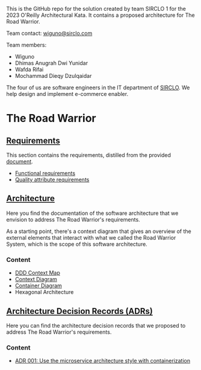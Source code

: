 This is the GitHub repo for the solution created by team SIRCLO 1 for the 2023 O'Reilly Architectural Kata. It contains a proposed architecture for The Road Warrior.

Team contact: wiguno@sirclo.com

Team members:
* Wiguno
* Dhimas Anugrah Dwi Yunidar
* Wafda Rifai
* Mochammad Dieqy Dzulqaidar

The four of us are software engineers in the IT department of [SIRCLO](https://www.sirclo.com/). We help design and implement e-commerce enabler.

# The Road Warrior

## [Requirements](./requirements)

This section contains the requirements, distilled from the provided [document](requirements/requirements.pdf).

* [Functional requirements](requirements/functional.md)
* [Quality attribute requirements](requirements/quality-attribute.md)

## [Architecture](./architecture)

Here you find the documentation of the software architecture that we envision to address The Road Warrior's requirements.

As a starting point, there's a context diagram that gives an overview of the external elements that interact with what we called the Road Warrior System, which is the scope of this software architecture.

### Content
- [DDD Context Map](./architecture/ddd-context-map.md)
- [Context Diagram](./architecture/context-diagram.md)
- [Container Diagram](./architecture/container.diagram.md)
- Hexagonal Architecture

## [Architecture Decision Records (ADRs)](./ADRs)

Here you can find the architecture decision records that we proposed to address The Road Warrior's requirements.

### Content
- [ADR 001: Use the microservice architecture style with containerization](./ADRs/001-use-of-microservices-style.md)
